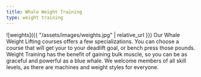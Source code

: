 ```yaml
---
title: Whale Weight Training
type: weight training
---
```


![weights]({{ "/assets/images/weights.jpg" | relative_url }})
Our Whale Weight Lifting courses offers a few specializations. You can choose a course that will get your to your deadlift goal, or bench press those pounds. Weight Training has the benefit of gaining bulk muscle, so you can be as graceful and powerful as a blue whale. We welcome members of all skill levels, as there are machines and weight styles for everyone.
